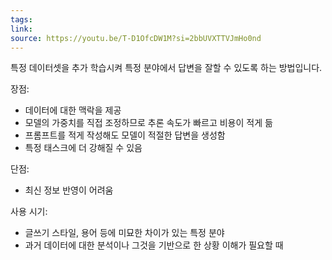 ```yaml
---
tags: 
link: 
source: https://youtu.be/T-D1OfcDW1M?si=2bbUVXTTVJmHo0nd
---
```

특정 데이터셋을 추가 학습시켜 특정 분야에서 답변을 잘할 수 있도록 하는 방법입니다.

장점:

- 데이터에 대한 맥락을 제공
- 모델의 가중치를 직접 조정하므로 추론 속도가 빠르고 비용이 적게 듦
- 프롬프트를 적게 작성해도 모델이 적절한 답변을 생성함
- 특정 태스크에 더 강해질 수 있음

단점:

- 최신 정보 반영이 어려움

사용 시기:

- 글쓰기 스타일, 용어 등에 미묘한 차이가 있는 특정 분야
- 과거 데이터에 대한 분석이나 그것을 기반으로 한 상황 이해가 필요할 때